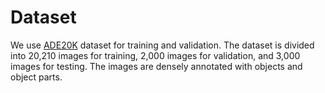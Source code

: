 <!--
 * @Author: hibana2077 hibana2077@gmail.com
 * @Date: 2024-06-14 10:16:59
 * @LastEditors: hibana2077 hibana2077@gmail.com
 * @LastEditTime: 2024-06-14 10:18:06
 * @FilePath: \Multi_head_vanilla_seg_model\data\README.md
 * @Description: 这是默认设置,请设置`customMade`, 打开koroFileHeader查看配置 进行设置: https://github.com/OBKoro1/koro1FileHeader/wiki/%E9%85%8D%E7%BD%AE
-->
# Dataset

We use [ADE20K](http://groups.csail.mit.edu/vision/datasets/ADE20K/) dataset for training and validation. The dataset is divided into 20,210 images for training, 2,000 images for validation, and 3,000 images for testing. The images are densely annotated with objects and object parts.